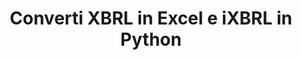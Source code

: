 ﻿---
title: Converti XBRL in Excel e iXBRL in Python
linktitle: Conversione
type: docs
weight: 25
url: /it/python-net/conversion/
description: Python Finance La libreria API può essere utilizzata per convertire i formati XBRL nei formati Excel XLSX e iXBRL.
---

